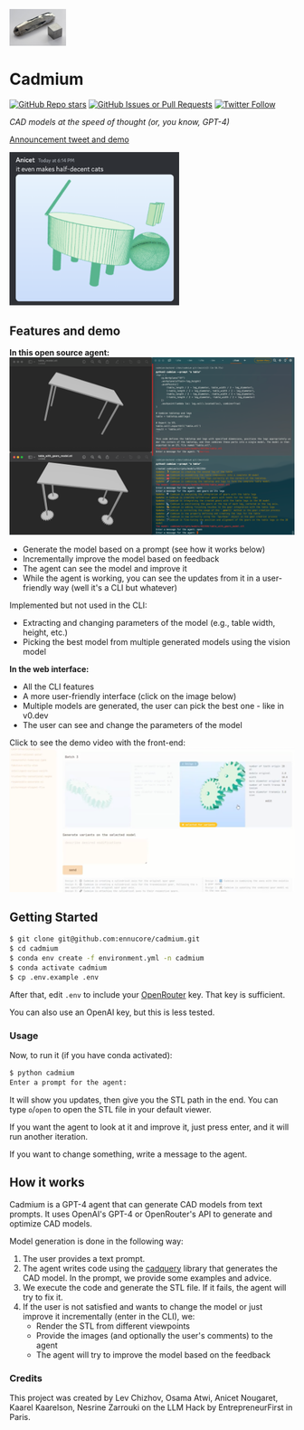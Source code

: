 <img src="images/cadmium.jpeg" width="100"></img>
# Cadmium

[![GitHub Repo stars](https://img.shields.io/github/stars/ennucore/cadmium?style=social)](https://github.com/ennucore/cadmium)
[![GitHub Issues or Pull Requests](https://img.shields.io/github/issues/ennucore/cadmium)](https://github.com/ennucore/cadmium/issues)
[![Twitter Follow](https://img.shields.io/twitter/follow/ennucore?style=social)](https://twitter.com/ennucore)

_CAD models at the speed of thought (or, you know, GPT-4)_

[Announcement tweet and demo](https://twitter.com/ennucore/status/1783946912351027579)

<a href="https://twitter.com/ennucore/status/1783946912351027579"><img src="images/cat.png" width="300"></img></a>

## Features and demo

**In this open source agent:**
[![](./images/cli_demo.png)](https://twitter.com/ennucore/status/1783946912351027579)
- Generate the model based on a prompt (see how it works below)
- Incrementally improve the model based on feedback
- The agent can see the model and improve it
- While the agent is working, you can see the updates from it in a user-friendly way (well it's a CLI but whatever)

Implemented but not used in the CLI:
- Extracting and changing parameters of the model (e.g., table width, height, etc.)
- Picking the best model from multiple generated models using the vision model

**In the web interface:**

- All the CLI features
- A more user-friendly interface (click on the image below)
- Multiple models are generated, the user can pick the best one - like in v0.dev
- The user can see and change the parameters of the model

Click to see the demo video with the front-end:
[![](./images/demo.png)](https://twitter.com/ennucore/status/1783946912351027579)


## Getting Started
```bash
$ git clone git@github.com:ennucore/cadmium.git
$ cd cadmium
$ conda env create -f environment.yml -n cadmium
$ conda activate cadmium
$ cp .env.example .env
```

After that, edit `.env` to include your [OpenRouter](https://openrouter.ai/) key. That key is sufficient.

You can also use an OpenAI key, but this is less tested.

### Usage
Now, to run it (if you have conda activated):
```bash
$ python cadmium
Enter a prompt for the agent: 
```

It will show you updates, then give you the STL path in the end. You can type `o`/`open` to open the STL file in your default viewer.

If you want the agent to look at it and improve it, just press enter, and it will run another iteration.

If you want to change something, write a message to the agent.

## How it works

Cadmium is a GPT-4 agent that can generate CAD models from text prompts. It uses OpenAI's GPT-4 or OpenRouter's API to generate and optimize CAD models.

Model generation is done in the following way:

1. The user provides a text prompt.
2. The agent writes code using the [cadquery](https://cadquery.readthedocs.io/) library that generates the CAD model. In the prompt, we provide some examples and advice.
3. We execute the code and generate the STL file. If it fails, the agent will try to fix it.
4. If the user is not satisfied and wants to change the model or just improve it incrementally (enter in the CLI), we:
   - Render the STL from different viewpoints
   - Provide the images (and optionally the user's comments) to the agent
   - The agent will try to improve the model based on the feedback

### Credits

This project was created by Lev Chizhov, Osama Atwi, Anicet Nougaret, Kaarel Kaarelson, Nesrine Zarrouki on the LLM Hack by EntrepreneurFirst in Paris.
